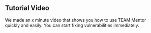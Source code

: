 ## Tutorial Video

We made an x minute video that shows you how to use TEAM Mentor quickly and easily. You can start fixing vulnerabilities immediately.